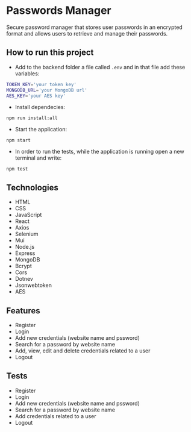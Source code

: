 # Passwords Manager
<p>Secure password manager that stores user passwords in an encrypted 
format and allows users to retrieve and manage their passwords.</p>

## How to run this project

- Add to the backend folder a file called ```.env``` and in that file add these variables: 
 ```bash
TOKEN_KEY='your token key'
MONGODB_URL='your MongoDB url'
AES_KEY='your AES key'
  ```

- Install dependecies:
<pre><code>npm run install:all</code></pre>

- Start the application:
<pre><code>npm start</code></pre>

- In order to run the tests, while the application is running open a new terminal and write:
<pre><code>npm test</code></pre>

## Technologies
- HTML
- CSS
- JavaScript
- React
- Axios
- Selenium
- Mui
- Node.js
- Express
- MongoDB
- Bcrypt
- Cors
- Dotnev
- Jsonwebtoken
- AES

## Features
- Register
- Login
- Add new credentials (website name and pssword)
- Search for a password by website name
- Add, view, edit and delete credentials related to a user
- Logout

## Tests
- Register
- Login
- Add new credentials (website name and pssword)
- Search for a password by website name
- Add credentials related to a user
- Logout